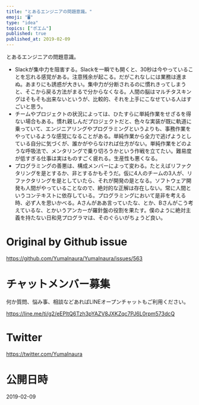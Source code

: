 ```yaml
---
title: "とあるエンジニアの問題意識。"
emoji: "🖥"
type: "idea"
topics: ["ポエム"]
published: true
published_at: 2019-02-09
---
```


とあるエンジニアの問題意識。

- Slackが集中力を阻害する。Slackを一瞬でも開くと、30秒は今やっていることを忘れる感覚がある。注意残余が起こる。だがこれなしには業務は進まぬ。あまりにも誘惑が大きい。集中力が分断されるのに慣れきってしまうと、そこから戻る方法がまるで分からなくなる。人間の脳はマルチタスキングはそもそも出来ないというが、比較的、それを上手にこなせている人はすごいと思う。
- チームやプロジェクトの状況によっては、ひたすらに単純作業をせざるを得ない場合もある。慣れ親しんだプロジェクトだと、色々な実装が既に軌道に乗っていて、エンジニアリングやプログラミングというよりも、事務作業をやっているような感覚になることがある。単純作業から全力で逃げようとしている自分に気づくが、誰かがやらなければ仕方がない。単純作業をどのような呼吸法で、メンタリングで乗り切ろうかという作戦を立てたい。難易度が低すぎる仕事は実はものすごく疲れる。生産性も悪くなる。
- プログラミングの善悪は、構成メンバーによって変わる。たとえばリファクタリングを是とするか、非とするかもそうだ。仮に4人のチームの3人が、リファクタリングを是としていたら、それが開発の是となる。ソフトウェア開発も人間がやっていることなので、絶対的な正解は存在しない。常に人間というコンテキストに依存している。プログラミングにおいて是非を考える時、必ず人を思いかべる。Aさんがああ言っていたな、とか、Bさんがこう考えているな、とかいうアンカーが羅針盤の役割を果たす。僕のように絶対主義を持たない日和見プログラマは、そのぐらいがちょうど良い。

# Original by Github issue

https://github.com/YumaInaura/YumaInaura/issues/563








<!-- Update From Qiita API -->

# チャットメンバー募集


何か質問、悩み事、相談などあればLINEオープンチャットもご利用ください。

https://line.me/ti/g2/eEPltQ6Tzh3pYAZV8JXKZqc7PJ6L0rpm573dcQ





# Twitter


https://twitter.com/YumaInaura


<!-- Update From Qiita API -->



# 公開日時

2019-02-09
